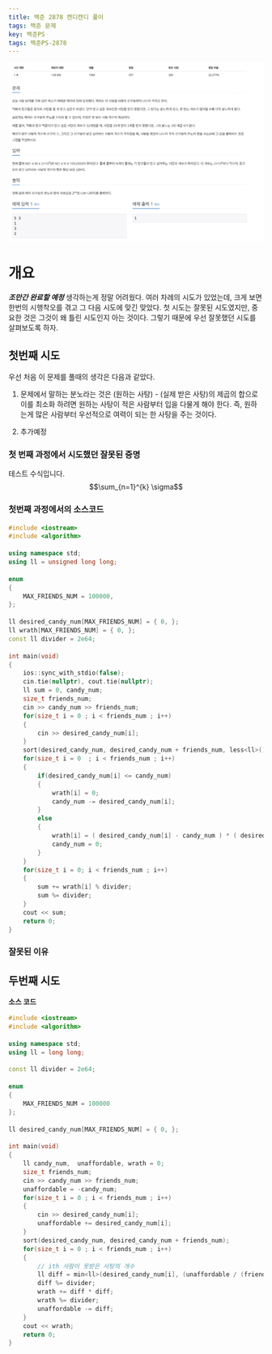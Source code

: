 ```yaml
---
title: 백준 2878 캔디캔디 풀이
tags: 백준 문제
key: 백준PS
tags: 백준PS-2878
---
```


<center><img src="/image/2020-01-22/2878candy.png"></center>

# 개요

 ***조만간 완료할 예정***
생각하는게 정말 어려웠다. 여러 차례의 시도가 있었는데, 크게 보면 한번의 시행착오를 겪고 그 다음 시도에 맞긴 맞았다. 첫 시도는 잘못된 시도였지만, 중요한 것은 그것이 왜 틀린 시도인지 아는 것이다. 그렇기 때문에 우선 잘못했던 시도를 살펴보도록 하자. 

## 첫번째 시도

우선 처음 이 문제를 풀때의 생각은 다음과 같았다.

1. 문제에서 말하는 분노라는 것은 (원하는 사탕) - (실제 받은 사탕)의 제곱의 합으로 이를 최소화 하려면 원하는 사탕이 적은 사람부터 입을 다물게 해야 한다. 즉, 원하는게 많은 사람부터 우선적으로 여력이 되는 한 사탕을 주는 것이다.

2. 추가예정


### 첫 번째 과정에서 시도했던 잘못된 증명
테스트 수식입니다.
$$\sum_{n=1}^{k} \sigma$$


### 첫번째 과정에서의 소스코드
```cpp
#include <iostream>
#include <algorithm>

using namespace std;
using ll = unsigned long long;

enum
{
    MAX_FRIENDS_NUM = 100000,
};

ll desired_candy_num[MAX_FRIENDS_NUM] = { 0, };
ll wrath[MAX_FRIENDS_NUM] = { 0, };
const ll divider = 2e64;

int main(void)
{
    ios::sync_with_stdio(false);
    cin.tie(nullptr), cout.tie(nullptr);
    ll sum = 0, candy_num;
    size_t friends_num;
    cin >> candy_num >> friends_num;
    for(size_t i = 0 ; i < friends_num ; i++)
    {
        cin >> desired_candy_num[i];
    }
    sort(desired_candy_num, desired_candy_num + friends_num, less<ll>());
    for(size_t i = 0  ; i < friends_num ; i++)
    {
        if(desired_candy_num[i] <= candy_num)
        {
            wrath[i] = 0;
            candy_num -= desired_candy_num[i];
        }
        else
        {
            wrath[i] = ( desired_candy_num[i] - candy_num ) * ( desired_candy_num[i] - candy_num );
            candy_num = 0;
        }
    }
    for(size_t i = 0; i < friends_num ; i++)
    {
        sum += wrath[i] % divider;
        sum %= divider;
    }
    cout << sum;
    return 0;
}
```

### 잘못된 이유


## 두번째 시도

**소스 코드**
```cpp
#include <iostream>
#include <algorithm>

using namespace std;
using ll = long long;

const ll divider = 2e64;

enum 
{
    MAX_FRIENDS_NUM = 100000
};

ll desired_candy_num[MAX_FRIENDS_NUM] = { 0, };

int main(void)
{
    ll candy_num,  unaffordable, wrath = 0;
    size_t friends_num;
    cin >> candy_num >> friends_num;
    unaffordable = -candy_num;
    for(size_t i = 0 ; i < friends_num ; i++)
    {
        cin >> desired_candy_num[i];
        unaffordable += desired_candy_num[i];
    }
    sort(desired_candy_num, desired_candy_num + friends_num);
    for(size_t i = 0 ; i < friends_num ; i++)
    {
        // ith 사람이 못받은 사탕의 개수
        ll diff = min<ll>(desired_candy_num[i], (unaffordable / (friends_num - i)));
        diff %= divider;
        wrath += diff * diff;
        wrath %= divider;
        unaffordable -= diff;
    }
    cout << wrath;
    return 0;
}
```